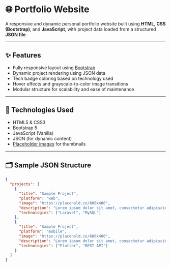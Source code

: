# 🌐 Portfolio Website

A responsive and dynamic personal portfolio website built using **HTML**, **CSS (Bootstrap)**, and **JavaScript**, with project data loaded from a structured **JSON file**.

---

## ✨ Features

- Fully responsive layout using [Bootstrap](https://getbootstrap.com/)
- Dynamic project rendering using JSON data
- Tech badge coloring based on technology used
- Hover effects and grayscale-to-color image transitions
- Modular structure for scalability and ease of maintenance

---

## 🧩 Technologies Used

- HTML5 & CSS3
- Bootstrap 5
- JavaScript (Vanilla)
- JSON (for dynamic content)
- [Placeholder images](https://placehold.co) for thumbnails

---

## 🗂️ Sample JSON Structure

```json
{
  "projects": [
    {
      "title": "Sample Project",
      "platform": "web",
      "image": "https://placehold.co/600x400",
      "description": "Lorem ipsum dolor sit amet, consectetur adipiscing elit...",
      "technologies": ["Laravel", "MySQL"]
    },
    {
      "title": "Sample Project",
      "platform": "mobile",
      "image": "https://placehold.co/600x400",
      "description": "Lorem ipsum dolor sit amet, consectetur adipiscing elit...",
      "technologies": ["Flutter", "REST API"]
    }
  ]
}
```

